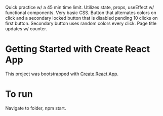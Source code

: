 Quick practice w/ a 45 min time limit. Utilizes state, props, useEffect w/ functional components. Very basic CSS. Button that alternates colors on click and a secondary locked button that is disabled pending 10 clicks on first button. Secondary button uses random colors every click. Page title updates w/ counter.

# Getting Started with Create React App
This project was bootstrapped with [Create React App](https://github.com/facebook/create-react-app).


# To run
Navigate to folder, npm start.
